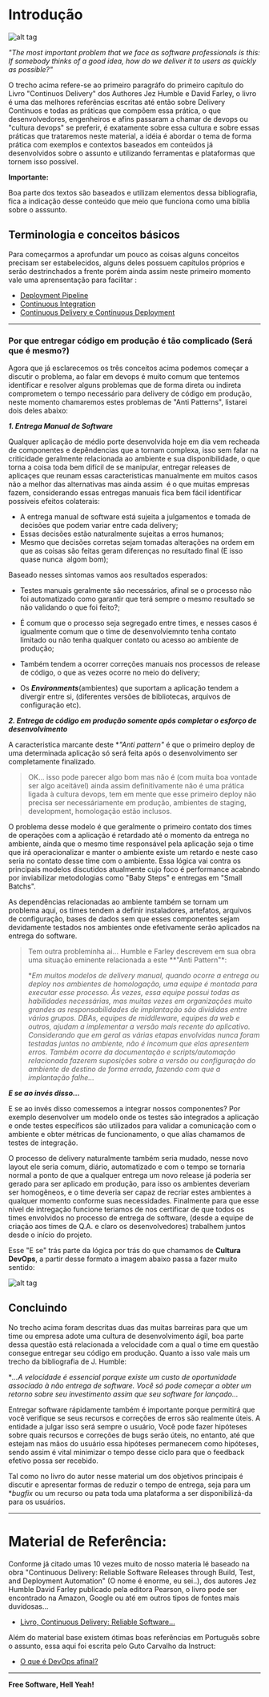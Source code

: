 # Introdução

![alt tag](https://github.com/2TINsecdevops/classroom/raw/master/content/images/1.0-pexels-photo-355988.jpeg)

*"The most important problem that we face as software professionals is this: If somebody thinks of a good idea, how do we deliver it to users as quickly as possible?"*

O trecho acima refere-se ao primeiro paragráfo do primeiro capítulo do Livro "Continuos Delivery" dos Authores Jez Humble e David Farley, o livro é uma das melhores referências escritas até então sobre Delivery Continuos e todas as práticas que compõem essa prática, o que desenvolvedores, engenheiros e afins passaram a chamar de devops ou "cultura devops" se preferir, é exatamente sobre essa cultura e sobre essas práticas que trataremos neste material, a idéia é abordar o tema de forma prática com exemplos e contextos baseados em conteúdos já desenvolvidos sobre o assunto e utilizando ferramentas e plataformas que tornem isso possível.

**Importante:**

Boa parte dos textos são baseados e utilizam elementos dessa bibliografia, fica a indicação desse conteúdo que meio que funciona como uma biblia sobre o asssunto.

## Terminologia e conceitos básicos

Para começarmos a aprofundar um pouco as coisas alguns conceitos precisam ser estabelecidos, alguns deles possuem capítulos próprios e serão destrinchados a frente porém ainda assim neste primeiro momento vale uma aprensentação para facilitar :

* [Deployment Pipeline](https://github.com/2TINsecdevops/classroom/blob/master/content/concepts/pipeline.md)
* [Continuous Integration](https://github.com/2TINsecdevops/classroom/blob/master/content/concepts/ci.md)
* [Continuous Delivery e Continuous Deployment](https://github.com/2TINsecdevops/classroom/blob/master/content/concepts/cd.md)

---

### Por que entregar código em produção é tão complicado (Será que é mesmo?)

Agora que já esclarecemos os três conceitos acima podemos começar a discutir o problema, ao falar em devops é muito comum que tentemos identificar e resolver alguns problemas que de forma direta ou indireta comprometem o tempo necessário para delivery de código em produção, neste momento chamaremos estes problemas de "Anti Patterns", listarei dois deles abaixo:

***1. Entrega Manual de Software***

Qualquer aplicação de médio porte desenvolvida hoje em dia vem recheada de componentes e depêndencias que a tornam complexa, isso sem falar na criticidade geralmente relacionada ao ambiente e sua disponibilidade, o que torna a coisa toda bem difícil de se manipular, entregar releases de aplicaçes que reunam essas caracteristicas manualmente em muitos casos não a melhor das alternativas mas ainda assim  é o que muitas empresas fazem, considerando essas entregas manuais fica bem fácil identificar possíveis efeitos colaterais: 

* A entrega manual de software está sujeita a julgamentos e tomada de decisões que podem variar entre cada delivery;
* Essas decisões estão naturalmente sujeitas a erros humanos;
* Mesmo que decisões corretas sejam tomadas alterações na ordem em que as coisas são feitas geram diferenças no resultado final (E isso quase nunca  algom bom);

Baseado nesses sintomas vamos aos resultados esperados:

* Testes manuais geralmente são necessários, afinal se o processo não foi automatizado como garantir que terá sempre o mesmo resultado se não validando o que foi feito?;

* É comum que o processo seja segregado entre times, e  nesses casos é igualmente comum que o time de desenvolviemnto tenha contato limitado ou não tenha qualquer contato ou acesso ao ambiente de produção;

* Também tendem a ocorrer correções manuais nos processos de release de código, o que as vezes ocorre no meio do delivery;

* Os ***Environments***(ambientes) que suportam a aplicação tendem a divergir entre si, (diferentes versões de bibliotecas, arquivos de configuração etc).

***2. Entrega de código em produção somente após completar o esforço de desenvolvimento***

A caracteristica marcante deste **"Anti pattern"* é que o primeiro deploy de uma determinada aplicação só será feita após o desenvolvimento ser completamente finalizado.

> OK... isso pode parecer algo bom mas não é (com muita boa vontade ser algo aceitável) ainda assim definitivamente não é uma prática ligada à cultura devops, tem em mente que esse primeiro deploy não precisa ser necessáriamente em produção, ambientes de staging, development, homologação estão inclusos.

O problema desse modelo é que geralmente o primeiro contato dos times de operações com a aplicação é retardado até o momento da entrega no ambiente, ainda que o mesmo time responsável pela aplicação seja o time que irá operacionalizar e manter o ambiente existe um retardo e neste caso seria no contato desse time com o ambiente. Essa lógica vai contra os principais modelos discutidos atualmente cujo foco é performance acabndo por inviabilizar metodologias como "Baby Steps" e entregas em "Small Batchs".

As dependências relacionadas ao ambiente também se tornam um problema aqui, os times tendem a definir instaladores, artefatos, arquivos de configuração, bases de dados sem que esses componentes sejam devidamente testados nos ambientes onde efetivamente serão aplicados na entrega do software.

> Tem outra probleminha ai... Humble e Farley descrevem em sua obra uma situação eminente relacionada a este **"Anti Pattern"*:
> 
> **Em muitos modelos de delivery manual, quando ocorre a entrega ou deploy nos ambientes de homologação, uma equipe é montada para executar esse processo. Às vezes, essa equipe possui todas as habilidades necessárias, mas muitas vezes em organizações muito grandes as responsabilidades de implantação são divididas entre vários grupos. DBAs, equipes de middleware, equipes da web e outros, ajudam a implementar a versão mais recente do aplicativo. Considerando que em geral as várias etapas envolvidas nunca foram testadas juntas no ambiente, não é incomum que elas apresentem erros. Também ocorre da documentação e scripts/automação relacionada fazerem suposições sobre a versão ou configuração do ambiente de destino de forma errada, fazendo com que a implantação falhe...*

***E se ao invés disso...***

E se ao invés disso comessemos a integrar nossos componentes? Por exemplo desenvolver um modelo onde os testes são integrados a aplicação e onde testes específicos são utilizados para validar a comunicação com o ambiente e obter métricas de funcionamento, o que alías chamamos de testes de integração. 

O processo de delivery naturalmente também seria mudado, nesse novo layout ele seria comum, diário, automatizado e com o tempo se tornaria normal a ponto de que a qualquer entrega um novo release já poderia ser gerado para ser aplicado em produção, para isso os ambientes deveriam ser homogêneos, e o time deveria ser capaz de recriar estes ambientes a qualquer momento conforme suas necessidades. Finalmente para que esse nível de intregação funcione teriamos de nos certificar de que todos os times envolvidos no processo de entrega de software, (desde a equipe de criação aos  times de Q.A. e claro os desenvolvedores) trabalhem juntos desde o início do projeto.

 Esse "E se" trás parte da lógica por trás do que chamamos de **Cultura DevOps**, a partir desse formato a imagem abaixo passa a fazer muito sentido:

![alt tag](https://github.com/2TINsecdevops/classroom/raw/master/content/images/1.2-devops-process.png)

## Concluindo

No trecho acima foram descritas duas das muitas barreiras para que um time ou empresa adote uma cultura de desenvolvimento ágil, boa parte dessa questão está relacionada a velocidade com a qual o time em questão consegue entregar seu código em produção. Quanto a isso vale mais um trecho da bibliografia de J. Humble:

**...A velocidade é essencial porque existe um custo de oportunidade associado à não entrega de software. Você só pode começar a obter um retorno sobre seu investimento assim que seu software for lançado...*

Entregar software rápidamente também é importante porque permitirá que você verifique se seus recursos e correções de erros são realmente úteis. A entidade a julgar isso será sempre o usuário, Você pode fazer hipóteses sobre quais recursos e correções de bugs serão úteis, no entanto, até que estejam nas mãos do usuário essa hipóteses permanecem como hipóteses, sendo assim é vital minimizar o tempo desse ciclo para que o feedback efetivo possa ser recebido.

Tal como no livro do autor nesse material um dos objetivos principais é discutir e apresentar formas de reduzir o tempo de entrega, seja para um **bugfix* ou um recurso ou pata toda uma plataforma a ser disponibilizá-da para os usuários.

---

# Material de Referência:

Conforme já citado umas 10 vezes muito de nosso materia lé baseado na obra "Continuous Delivery: Reliable Software Releases through Build, Test, and Deployment Automation" (O nome é enorme, eu sei..), dos autores Jez Humble
David Farley publicado pela editora Pearson, o livro pode ser encontrado na Amazon, Google ou até em outros tipos de fontes mais duvidosas...

* [Livro, Continuous Delivery: Reliable Software...](https://www.pearson.com/us/higher-education/program/Humble-Continuous-Delivery-Reliable-Software-Releases-through-Build-Test-and-Deployment-Automation/PGM249879.html)

Além do material base existem ótimas boas referências em Português sobre o assunto, essa aqui foi escrita pelo Guto Carvalho da Instruct:

* [O que é DevOps afinal?](http://gutocarvalho.net/octopress/2013/03/16/o-que-e-um-devops-afinal/)

---

**Free Software, Hell Yeah!**